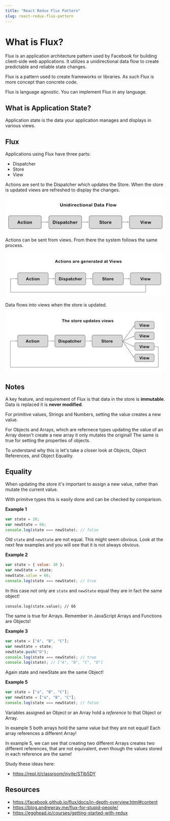 ```yaml
---
title: "React Redux Flux Pattern"
slug: react-redux-flux-pattern
---
```


# What is Flux?

Flux is an application architecture pattern used by Facebook for 
building client-side web applications. It utilizes a unidirectional
data flow to create predictable and reliable state changes. 

Flux is a pattern used to create frameworks or libraries. 
As such Flux is more concept than concrete code. 

Flux is language agnostic. You can implement Flux in any language. 

## What is Application State? 

Application state is the data your application manages and displays 
in various views.

## Flux 

Applications using Flux have three parts: 

- Dispatcher
- Store 
- View

Actions are sent to the Dispatcher which updates the Store. When the 
store is updated views are refreshed to display the changes. 

![01-unidirectional-data-flow](./assets/01-unidirectional-data-flow.png)

Actions can be sent from views. From there the system follows the same 
process. 

![02-actions](./assets/02-actions.png)

Data flows into views when the store is updated.

![03-views](./assets/03-views.png)

## Notes 

A key feature, and requirement of Flux is that data in the store is 
**immutable**. Data is replaced it is **never modified**.

For primitive values, Strings and Numbers, setting the value 
creates a new value.

For Objects and Arrays, which are refernece types updating the value 
of an Array doesn't create a new array it only mutates the original!
The same is true for setting the properties of objects. 

To understand why this is let's take a closer look at Objects, 
Object References, and Object Equality. 

## Equality

When updating the store it's important to assign a new value, rather 
than mutate the current value. 

With primitve types this is easily done and can be checked by comparison. 

**Example 1**

```JavaScript 
var state = 10;
var newState = 66;
console.log(state === newState); // false 
```

Old `state` and `newState` are not equal. This might seem obvious.
Look at the next few examples and you will see that it is 
not always obvious. 

**Example 2**

```JavaScript
var state = { value: 10 };
var newState = state;
newState.value = 66;
console.log(state === newState); // true
```

In this case not only are `state` and `newState` equal they are 
in fact the same object! 

`console.log(state.value); // 66`

The same is true for Arrays. Remember in JavaScript 
Arrays and Functions are Objects! 

**Example 3** 

```JavaScript
var state = ["A", "B", "C"];
var newState = state;
newState.push("D");
console.log(state === newState); // true
console.log(state); // ["A", "B", "C", "D"]
```

Again state and newState are the same Object!

**Example 5**

```JavaScript
var state = ["a", "B", "C"];
var newState = ["a", "B", "C"];
console.log(state === newState); // false
```

Variables assigned an Object or an Array hold a *reference* to that 
Object or Array.

In example 5 both arrays hold the same value but they are 
not equal! Each array references a different Array!

In example 5, we can see that creating two different Arrays 
creates two different references, that are not equivalent, 
even though the values stored in each reference are the same!

Study these ideas here: 

- https://repl.it/classroom/invite/STIb5DY

## Resources

- https://facebook.github.io/flux/docs/in-depth-overview.html#content
- https://blog.andrewray.me/flux-for-stupid-people/
- https://egghead.io/courses/getting-started-with-redux
